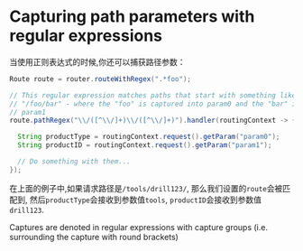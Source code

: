 # Capturing path parameters with regular expressions

当使用正则表达式的时候,你还可以捕获路径参数：

```java
Route route = router.routeWithRegex(".*foo");

// This regular expression matches paths that start with something like:
// "/foo/bar" - where the "foo" is captured into param0 and the "bar" is captured into
// param1
route.pathRegex("\\/([^\\/]+)\\/([^\\/]+)").handler(routingContext -> {

  String productType = routingContext.request().getParam("param0");
  String productID = routingContext.request().getParam("param1");

  // Do something with them...
});
```
在上面的例子中,如果请求路径是`/tools/drill123/`, 那么我们设置的`route`会被匹配到, 然后`productType`会接收到参数值`tools`, `productID`会接收到参数值`drill123`.


Captures are denoted in regular expressions with capture groups (i.e. surrounding the capture with round brackets)

